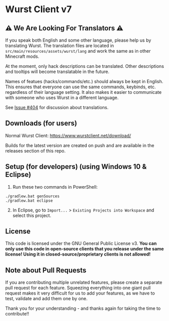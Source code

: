 # Wurst Client v7

## ⚠ We Are Looking For Translators ⚠

If you speak both English and some other language, please help us by translating Wurst. The translation files are located in `src/main/resources/assets/wurst/lang` and work the same as in other Minecraft mods.

At the moment, only hack descriptions can be translated. Other descriptions and tooltips will become translatable in the future.

Names of featues (hacks/commands/etc.) should always be kept in English. This ensures that everyone can use the same commands, keybinds, etc. regardless of their language setting. It also makes it easier to communicate with someone who uses Wurst in a different language.

See [Issue #404](https://github.com/Wurst-Imperium/Wurst7/issues/404) for discussion about translations.

## Downloads (for users)
Normal Wurst Client:
https://www.wurstclient.net/download/

Builds for the latest version are created on push and are available in the releases section of this repo.

## Setup (for developers) (using Windows 10 & Eclipse)

1. Run these two commands in PowerShell:

```
./gradlew.bat genSources
./gradlew.bat eclipse
```

2. In Eclipse, go to `Import...` > `Existing Projects into Workspace` and select this project.

## License

This code is licensed under the GNU General Public License v3. **You can only use this code in open-source clients that you release under the same license! Using it in closed-source/proprietary clients is not allowed!**

## Note about Pull Requests

If you are contributing multiple unrelated features, please create a separate pull request for each feature. Squeezing everything into one giant pull request makes it very difficult for us to add your features, as we have to test, validate and add them one by one.

Thank you for your understanding - and thanks again for taking the time to contribute!!
